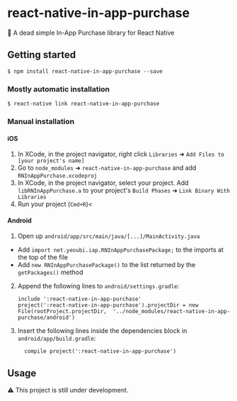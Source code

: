 
# react-native-in-app-purchase
👻 A dead simple In-App Purchase library for React Native

## Getting started

`$ npm install react-native-in-app-purchase --save`

### Mostly automatic installation

`$ react-native link react-native-in-app-purchase`

### Manual installation


#### iOS

1. In XCode, in the project navigator, right click `Libraries` ➜ `Add Files to [your project's name]`
2. Go to `node_modules` ➜ `react-native-in-app-purchase` and add `RNInAppPurchase.xcodeproj`
3. In XCode, in the project navigator, select your project. Add `libRNInAppPurchase.a` to your project's `Build Phases` ➜ `Link Binary With Libraries`
4. Run your project (`Cmd+R`)<

#### Android

1. Open up `android/app/src/main/java/[...]/MainActivity.java`
  - Add `import net.yeoubi.iap.RNInAppPurchasePackage;` to the imports at the top of the file
  - Add `new RNInAppPurchasePackage()` to the list returned by the `getPackages()` method
2. Append the following lines to `android/settings.gradle`:
  	```
  	include ':react-native-in-app-purchase'
  	project(':react-native-in-app-purchase').projectDir = new File(rootProject.projectDir, 	'../node_modules/react-native-in-app-purchase/android')
  	```
3. Insert the following lines inside the dependencies block in `android/app/build.gradle`:
  	```
      compile project(':react-native-in-app-purchase')
  	```

## Usage

⚠️ This project is still under development.
  
